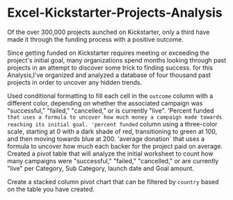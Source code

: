 # Excel-Kickstarter-Projects-Analysis
Of the over 300,000 projects aunched on Kickstarter, only a third have made it through the funding process with a positive outcome.

Since getting funded on Kickstarter requires meeting or exceeding the project's initial goal, many organizations spend months looking through past projects in an attempt to discover some trick to finding success. for this Analysis,I've organized and analyzed a database of four thousand past projects in order to uncover any hidden trends.

Used conditional formatting to fill each cell in the `outcome` column with a different color, depending on whether the associated campaign was "successful," "failed," "cancelled," or is currently "live".
'Percent funded` that uses a formula to uncover how much money a campaign made towards reaching its initial goal.
'percent funded` column using a three-color scale, starting at 0 with a dark shade of red, transitioning to green at 100, and then moving towards blue at 200.
'average donation` that uses a formula to uncover how much each backer for the project paid on average.
Created  a pivot table that will analyze the initial worksheet to count how many campaigns were "successful," "failed," "cancelled," or are currently "live" per Category, Sub Category, launch date and Goal amount.

Create a stacked column pivot chart that can be filtered by `country` based on the table you have created.
